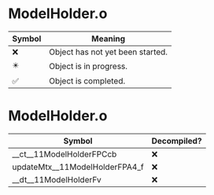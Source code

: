 # ModelHolder.o
| Symbol | Meaning 
| ------------- | ------------- 
| :x: | Object has not yet been started. 
| :eight_pointed_black_star: | Object is in progress. 
| :white_check_mark: | Object is completed. 


# ModelHolder.o
| Symbol | Decompiled? |
| ------------- | ------------- |
| __ct__11ModelHolderFPCcb | :x: |
| updateMtx__11ModelHolderFPA4_f | :x: |
| __dt__11ModelHolderFv | :x: |

